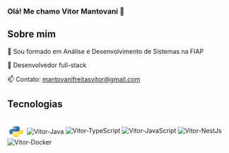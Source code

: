### Olá! Me chamo Vitor Mantovani 👋

## Sobre mim

  🌱 Sou formado em  Análise e Desenvolvimento de Sistemas na FIAP
  
  🚀 Desenvolvedor full-stack
  
  📫 Contato: mantovanifreitasvitor@gmail.com 
 
## Tecnologias

<div style="display: inline_block"><br>
  <img align="center" alt="Vitor-Python" height="30" width="40" src="https://raw.githubusercontent.com/devicons/devicon/master/icons/python/python-original.svg">
  <img align="center" alt="Vitor-Java" height="30" width="40" src="https://cdn.jsdelivr.net/gh/devicons/devicon/icons/java/java-original.svg">
  <img aling="center" alt="Vitor-TypeScript" height="30" widht="40" src="https://cdn.jsdelivr.net/gh/devicons/devicon/icons/typescript/typescript-original.svg">
  <img aling="center" alt="Vitor-JavaScript" height="30" widht="40" src="https://cdn.jsdelivr.net/gh/devicons/devicon/icons/javascript/javascript-original.svg">
  <img aling="center" alt="Vitor-NestJs" height="30" widht="40" src="https://www.vectorlogo.zone/logos/nestjs/nestjs-icon.svg">
  <img aling="center" alt="Vitor-Docker" height="30" widht="40" src="https://www.vectorlogo.zone/logos/docker/docker-icon.svg">
</div>

